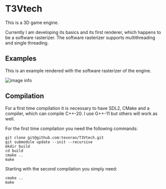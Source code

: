 # T3Vtech

This is a 3D game engine.

Currently I am developing its basics and its first renderer, which happens to be a software rasterizer.
The software rasterizer supports multithreading and single threading.

## Examples

This is an example rendered with the software rasterizer of the engine.

![image info](screenshots/21.06.23-some-sky.png)

## Compilation

For a first time compilation it is necessary to have SDL2, CMake and a compiler, which can compile
C++-20. I use G++-11 but others will work as well.

For the first time compilation you need the following commands:

```
git clone git@github.com:tevoran/T3Vtech.git
git submodule update --init --recursive
mkdir build
cd build
cmake ..
make
```

Starting with the second compilation you simply need:

```
cmake ..
make
```
